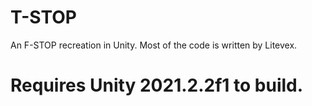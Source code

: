 # T-STOP
An F-STOP recreation in Unity.
Most of the code is written by Litevex.
# Requires Unity 2021.2.2f1 to build.
